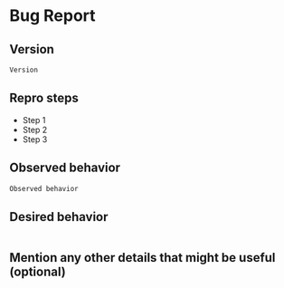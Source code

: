 # Bug Report

<!--
We will close this issue if you don't provide the needed information.
For feature requests, delete the form below and describe the requirements and use case.

Any bugs for Kahla server side, please go to [Server side code](https://github.com/AiursoftWeb/AiursoftOnContainers/) to submit any issue.
-->

## Version

<!--
Output from: git log -1.
-->

```bash
Version
```

## Repro steps

<!--
Simple steps to reproduce this bug.
Please include: commands run, packages added, related operations.
-->

* Step 1
* Step 2
* Step 3

## Observed behavior

<!-- Normally this includes a stack trace and some more information. -->

```bash
Observed behavior
```

## Desired behavior

<!--
What would like to see implemented?
What is the usecase?
What did you expect to see?
-->

```text
```

## Mention any other details that might be useful (optional)
